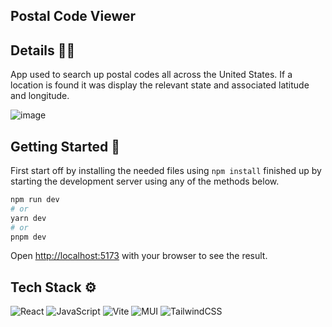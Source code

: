 ## Postal Code Viewer

## Details ✍🏾
App used to search up postal codes all across the United States. If a location is found it was display the relevant state and associated latitude and longitude. 

![image](https://github.com/amEhlee/postal-code-viewer/assets/76502588/55af4d2a-5bdd-4499-88d3-796976457aa1)

## Getting Started 🚀
First start off by installing the needed files using ```npm install``` finished up by starting the development server using 
any of the methods below.

```bash
npm run dev
# or
yarn dev
# or
pnpm dev
```

Open [http://localhost:5173](http://localhost:5173) with your browser to see the result.

## Tech Stack ⚙️
![React](https://img.shields.io/badge/react-%2320232a.svg?style=for-the-badge&logo=react&logoColor=%2361DAFB)
![JavaScript](https://img.shields.io/badge/javascript-%23323330.svg?style=for-the-badge&logo=javascript&logoColor=%23F7DF1E)
![Vite](https://img.shields.io/badge/vite-%23646CFF.svg?style=for-the-badge&logo=vite&logoColor=white)
![MUI](https://img.shields.io/badge/MUI-%230081CB.svg?style=for-the-badge&logo=mui&logoColor=white)
![TailwindCSS](https://img.shields.io/badge/tailwindcss-%2338B2AC.svg?style=for-the-badge&logo=tailwind-css&logoColor=white)
